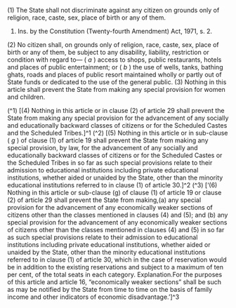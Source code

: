 (1) The State shall not discriminate against any citizen on grounds only of religion, race, caste, sex, place of birth or any of them.

1. Ins. by the Constitution (Twenty-fourth Amendment) Act, 1971, s. 2.


(2) No citizen shall, on grounds only of religion, race, caste, sex, place of birth or any of them, be subject to any disability, liability, restriction or condition with regard to— ( _a_ ) access to shops, public restaurants, hotels and places of public entertainment; or ( _b_ ) the use of wells, tanks, bathing ghats, roads and places of public resort maintained wholly or partly out of State funds or dedicated to the use of the general public. (3) Nothing in this article shall prevent the State from making any special provision for women and children.

(^1) [(4) Nothing in this article or in clause (2) of article 29 shall prevent the State from making any special provision for the advancement of any socially and educationally backward classes of citizens or for the Scheduled Castes and the Scheduled Tribes.]^1 (^2) [(5) Nothing in this article or in sub-clause ( _g_ ) of clause (1) of article 19 shall prevent the State from making any special provision, by law, for the advancement of any socially and educationally backward classes of citizens or for the Scheduled Castes or the Scheduled Tribes in so far as such special provisions relate to their admission to educational institutions including private educational institutions, whether aided or unaided by the State, other than the minority educational institutions referred to in clause (1) of article 30.]^2 (^3) [‘(6) Nothing in this article or sub-clause (g) of clause (1) of article 19 or clause (2) of article 29 shall prevent the State from making,(a) any special provision for the advancement of any economically weaker sections of citizens other than the classes mentioned in clauses (4) and (5); and (b) any special provision for the advancement of any economically weaker sections of citizens other than the classes mentioned in clauses (4) and (5) in so far as such special provisions relate to their admission to educational institutions including private educational institutions, whether aided or unaided by the State, other than the minority educational institutions referred to in clause (1) of article 30, which in the case of reservation would be in addition to the existing reservations and subject to a maximum of ten per cent, of the total seats in each category. Explanation.For the purposes of this article and article 16, “economically weaker sections” shall be such as may be notified by the State from time to time on the basis of family income and other indicators of economic disadvantage.’]^3